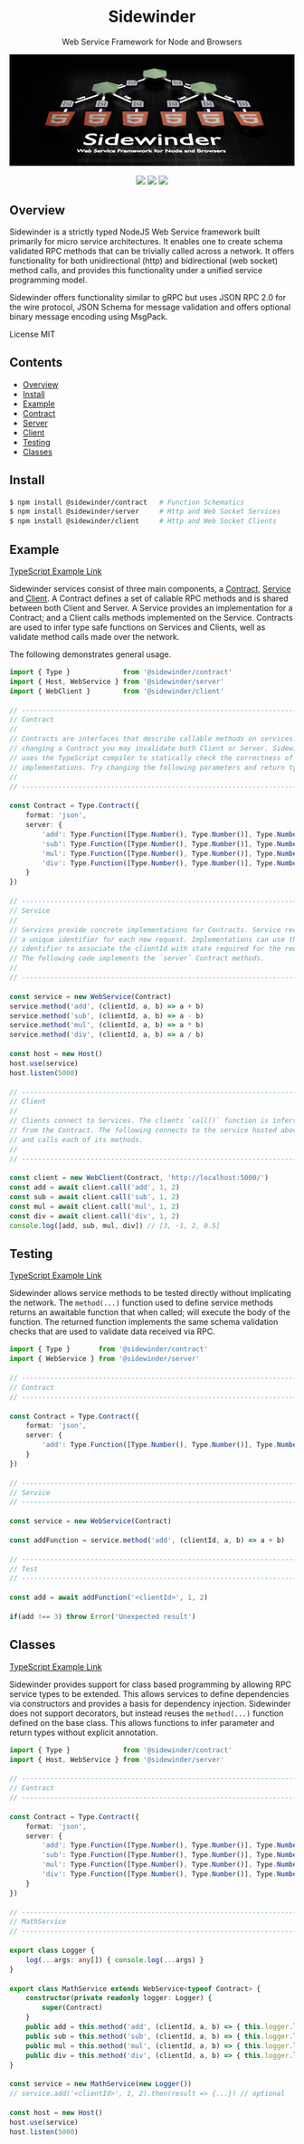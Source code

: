 <div align='center'>

<h1>Sidewinder</h1>

<p>Web Service Framework for Node and Browsers</p>

<img src="https://github.com/sinclairzx81/sidewinder/blob/master/build/assets/sidewinder.png?raw=true" />

[<img src="https://img.shields.io/npm/v/@sidewinder/contract?label=%40sidewinder%2Fcontract">](https://www.npmjs.com/package/@sidewinder/contract) [<img src="https://img.shields.io/npm/v/@sidewinder/server?label=%40sidewinder%2Fserver">](https://www.npmjs.com/package/@sidewinder/server) [<img src="https://img.shields.io/npm/v/@sidewinder/client?label=%40sidewinder%2Fclient">](https://www.npmjs.com/package/@sidewinder/client)

</div>

## Overview

Sidewinder is a strictly typed NodeJS Web Service framework built primarily for micro service architectures. It enables one to create schema validated RPC methods that can be trivially called across a network. It offers functionality for both unidirectional (http) and bidirectional (web socket) method calls, and provides this functionality under a unified service programming model.

Sidewinder offers functionality similar to gRPC but uses JSON RPC 2.0 for the wire protocol, JSON Schema for message validation and offers optional binary message encoding using MsgPack.

License MIT

## Contents

- [Overview](#Overview)
- [Install](#Install)
- [Example](#Example)
- [Contract](libs/contract/readme.md)
- [Server](libs/server/readme.md)
- [Client](libs/client/readme.md)
- [Testing](#Testing)
- [Classes](#Classes)


## Install

```bash
$ npm install @sidewinder/contract   # Function Schematics
$ npm install @sidewinder/server     # Http and Web Socket Services
$ npm install @sidewinder/client     # Http and Web Socket Clients
```

## Example

[TypeScript Example Link](https://www.typescriptlang.org/play?#code/JYWwDg9gTgLgBAbzgFQJ5gKZwL5z-g-AMyghDgHIABAZ2ABMMB3YAO0agHoBjCVmKAENuMCgChQkWIjgAJCDRgAaOAHUMAIwDKGKADdg3LLhJlKtBszYdONXXt3jJ0eEnUaAwgBtgGfjkJiUnJqOkYWdl0eHz9RMTFOTjgAWlS09IzMrOyc3LychKSPPgFhGELCuGL+IREaOEEoLDYYXSJhDHqYAAtBeEYabihgDSxuQS8vQQ0vLBAMHoh6er44O31DToA6OAAhVDhK7l7WAHM2U4aqktr4VAgAVzgQQQO2PQmGPqwNCB6qmL+aBwHT6XQ7LSWCIcSoPOxdbpYNCYLRDYBgeC8cDAWZQOAwCBrGB9QwTLwHY4YbgAa3xiLgvCgTRErE6KyIcF+PUqklm834JL4NB2yCgFJO5zOdKwRAgkwgEUuYEagnmrSg9UE7DgTRgDygrHx6G2FUSKXyFstVut6XivFYimuNTKcAAvChjVtqqURAAKBBiAiyqAvGAALkoACsaHwKEpA-h1g4oBGA4E8BRBPR6BQI8iMFsAGIPVgiYB8X0AbXzWwAcg8QKMoL6AJQqGv1xu6VsAXXbns7TdbbYTgQoNAeGlzHswRZLZYr1YHDaHbZnBcH3ZbffXdZXW5H6coIAeXmnNeLpZg5dYVY7++ba-vXcfO+fq8P6Yo9GAenPnsvBdbyXWdN0fftQIfXsII3KCW0-PBsDEbAW3iM0bQwzCsOSSpQQMIxTSSPDNnqMBSAMRgGT4IYFmacA+ViQUHTgYMnR9GBhRBexNh1KkMF-DBKkEOAS2AABHB5mkYfhgCIXw8VYjBhG6OBWSYXiJM6GAdgASXojB+WJa8hQZLURLsOlgBoHlpOvOTdHxQlBBoGNuGAb5pQZQEYB0+g4BYf5FA8poJOAJo-NYnosBCyTFB2SpkHpWV5UVKjKN5AzYgRLAAAMk10HK2NuZ4Fm6JZhUI81sOqmqsjtIV4CTHj3TUtRNGIoxfW9W5UKaowtjVMr6F9TNszjOBfW4bzfJUQQVA0Fs3QAPiuABqTleu4-rBqWEaJynFRJum+hZvmxbXRW4Tkg2sQ+oLHbhooE8z0OqbfH4GaGjO5argAKhuu6BtK3bv1-cajvenyTq+jafuEpIFvqh14DKx0WuYOQFBgVsxFR7S4QwX07tQvGth8RQ-F9ABWAAGOnUMqWqmeZypvEhyq2ayqjWFZERHK4jYjE4xKxm8+ocvGSZW0Koh52Mw0rLgNgiF0cLKlMcgoqKsoRSSuUvAVC5ud5jj+a1u64DxjA-OmCAHCE7VJa8eolOOOAIA5YBTYeirEkZ5mA+wpHHTe2I3VUjH3E5-gupuMoVAoboYBgMAw0SA3JbxsNabpzgKFQ+1HSzPz3UEJhBC9rzIa2J2RuL8aAEYVAAJgLhq1kncOy4rzFvJrsk9snRuW7b5HnlPLvy8r0P+H7qWntPYe4FbsRC-6X9J57qvYjnrwRp-P8VCb5fR5jWYyYgU4q2LlR9pUZ6VAPntFrNSsAGYVGSY-m5UGmtipnsQA)

Sidewinder services consist of three main components, a [Contract](libs/contract/readme.md), [Service](libs/server/readme.md) and [Client](libs/client/readme.md). A Contract defines a set of callable RPC methods and is shared between both Client and Server. A Service provides an implementation for a Contract; and a Client calls methods implemented on the Service. Contracts are used to infer type safe functions on Services and Clients, well as validate method calls made over the network.

The following demonstrates general usage.

```typescript
import { Type }             from '@sidewinder/contract'
import { Host, WebService } from '@sidewinder/server'
import { WebClient }        from '@sidewinder/client'

// ---------------------------------------------------------------------------
// Contract
//
// Contracts are interfaces that describe callable methods on services. By 
// changing a Contract you may invalidate both Client or Server. Sidewinder
// uses the TypeScript compiler to statically check the correctness of both
// implementations. Try changing the following parameters and return types.
//
// ---------------------------------------------------------------------------

const Contract = Type.Contract({
    format: 'json',
    server: {
        'add': Type.Function([Type.Number(), Type.Number()], Type.Number()),
        'sub': Type.Function([Type.Number(), Type.Number()], Type.Number()),
        'mul': Type.Function([Type.Number(), Type.Number()], Type.Number()),
        'div': Type.Function([Type.Number(), Type.Number()], Type.Number()),
    }
})

// ---------------------------------------------------------------------------
// Service
//
// Services provide concrete implementations for Contracts. Service receive
// a unique identifier for each new request. Implementations can use this
// identifier to associate the clientId with state required for the request. 
// The following code implements the `server` Contract methods.
//
// ---------------------------------------------------------------------------

const service = new WebService(Contract)
service.method('add', (clientId, a, b) => a + b)
service.method('sub', (clientId, a, b) => a - b)
service.method('mul', (clientId, a, b) => a * b)
service.method('div', (clientId, a, b) => a / b)

const host = new Host()
host.use(service)
host.listen(5000)

// ---------------------------------------------------------------------------
// Client
//
// Clients connect to Services. The clients `call()` function is inferred
// from the Contract. The following connects to the service hosted above
// and calls each of its methods.
//
// ---------------------------------------------------------------------------

const client = new WebClient(Contract, 'http://localhost:5000/')
const add = await client.call('add', 1, 2)
const sub = await client.call('sub', 1, 2)
const mul = await client.call('mul', 1, 2)
const div = await client.call('div', 1, 2)
console.log([add, sub, mul, div]) // [3, -1, 2, 0.5]
```



## Testing

[TypeScript Example Link](https://www.typescriptlang.org/play?#code/JYWwDg9gTgLgBAbzgFQJ5gKZwL5z-uAMyghDgHIABAZ2ABMMB3YAOwagHoBjCFmKAIZcY5AFChIsRHADqGAEYBlDFABuwLllzFSFGvSat2HaitUqxojhzgBaew8dPnL12-ce3VmwGFe-IRhvO09QsPCIx1FRHhZqeD8+QWE4AF4UdAwAOkSA4QAKBFECQmgQARgALgoAK2pecgAaYvxTNRVqooICcgE6OnJqtEwsgDEAVxZhYF58gG1h7IA5cZB5FXyASkaMkZW1jc2AXR3FrP31qC3tlrxsUWxN6OsQyLf39+DlNQ0MYI+AYDPNFYvE4G11Jo0nAWExZApvpCMPlcskYE8YrwwX06BMpjAZixoRDflkQBgYAALCB0fK9fpNOD5LgAG2AGD4AEk6DsBDt5Js0gA+OACOAAajgAueNiBcvlDmCyAw8X+CvVAJBWPgOOhAkYAmAOv6eOms3IAB5WeyuXQhYyAIw7ABMGOAhHyuoAhKl0gBmQVUkiMOAAUSgJCu5AAqrCAB6YYQYOhwKAq8YskSbIA)

Sidewinder allows service methods to be tested directly without implicating the network. The `method(...)` function used to define service methods returns an awaitable function that when called; will execute the body of the function. The returned function implements the same schema validation checks that are used to validate data received via RPC.

```typescript
import { Type }       from '@sidewinder/contract'
import { WebService } from '@sidewinder/server'

// ---------------------------------------------------------------------------
// Contract
// ---------------------------------------------------------------------------

const Contract = Type.Contract({
    format: 'json',
    server: {
        'add': Type.Function([Type.Number(), Type.Number()], Type.Number()),
    }
})

// ---------------------------------------------------------------------------
// Service
// ---------------------------------------------------------------------------

const service = new WebService(Contract)

const addFunction = service.method('add', (clientId, a, b) => a + b)

// ---------------------------------------------------------------------------
// Test
// ---------------------------------------------------------------------------

const add = await addFunction('<clientId>', 1, 2)

if(add !== 3) throw Error('Unexpected result')
```

## Classes

[TypeScript Example Link](https://www.typescriptlang.org/play?#code/JYWwDg9gTgLgBAbzgFQJ5gKZwL5z-g-AMyghDgHIABAZ2ABMMB3YAO0agHoBjCVmKAENuMCgChQkWIjgAJCDRgAaOAHUMAIwDKGKADdg3LLhJlKtBszYdONXXt3ixnTnAC0Hz1+8-ff-wGB-s6uAMJ8AsIwIe5BcfEJiV5iYrysinDh-EIicAC8KOgYAHRZkSIAFAhiBETQIIIwAFyUAFY0fBRKNfh2+rot1YT4FIL09BQtaJjFAGIArqwiwHwVANrTJQBy8yAauhUAlCqbxTt7B4cAuidFZ7v7UEfHPcMUNPMak4UzC0swK1Y61O50eR1uM1BlxuP22D0uL2GeAoIHmABtvqc-stVhs7lCnsdYfcLoSYSD4YTEUiKPRgHpMXdsQDcRTSeDiQSjuT8ZTnt0CNgxNhDikXLEkpKpVKYgBZRoACx0+kMGBi0o1mqCKQwAA8pPBuGjBDQaHAADIQADmVt0MlecDR1oqxVdgigVpoLUErFQayuhxkaQ6aJKTqtLrdHpogaFQrEeoNcCNJrN8pgSvsqrgepgGHYZvU2izRgAPDAihAiJkIjkYAA+RAO4MCeYiaAVMBQemNLBQDBjPho1CO622qAtS023SBoZIj6YJ5lOuiwUOsCfNGGOBjej5OAZ4A0YogDAZiD0CqjcZdOAVI3AfMwACS9BUghUGkDeUbSEPx-DcdinDK9uEENFQz3XcKEOABuOB+xgeYoFYHc4AAajgDQcFXfANw0LduDgD5sIKf8TzPBULyvEjb3vLcn1fd9P2-X8DwVI9gLHXQuIjCgwIgjA91ouCELPZDUMEdwsJw9dN23VE0X3cjT3PS8UXROiH0Yt8dxY-I2PIwCeJA-jwMguBFJg+DEIktCACoZJFOSCO3Ok9GUjjj1Uqj1PcrSGP4Ji9Kw1iZCM7ioF40DzKEuB-NE2yULQ1xsOc+MW2IkssAKVhmDgdNMxVIwKjypgLUi54Yj6AwjGKXcr1LbSgvoetbwARhUAAmQ5igzfMKn7D40XgH9EFdYoRTgcUIDAFlWHAlJMqojJcvy+RFCOMQVpgYp5jsCoatVUUduAo88yBABWAAGW7DiAA)

Sidewinder provides support for class based programming by allowing RPC service types to be extended. This allows services to define dependencies via constructors and provides a basis for dependency injection. Sidewinder does not support decorators, but instead reuses the `method(...)` function defined on the base class. This allows functions to infer parameter and return types without explicit annotation.

```typescript
import { Type }             from '@sidewinder/contract'
import { Host, WebService } from '@sidewinder/server'

// ---------------------------------------------------------------------------
// Contract
// ---------------------------------------------------------------------------

const Contract = Type.Contract({
    format: 'json',
    server: {
        'add': Type.Function([Type.Number(), Type.Number()], Type.Number()),
        'sub': Type.Function([Type.Number(), Type.Number()], Type.Number()),
        'mul': Type.Function([Type.Number(), Type.Number()], Type.Number()),
        'div': Type.Function([Type.Number(), Type.Number()], Type.Number()),
    }
})

// ---------------------------------------------------------------------------
// MathService
// ---------------------------------------------------------------------------

export class Logger { 
    log(...args: any[]) { console.log(...args) }
}

export class MathService extends WebService<typeof Contract> {
    constructor(private readonly logger: Logger) {
        super(Contract)
    }
    public add = this.method('add', (clientId, a, b) => { this.logger.log('called add'); return a + b })
    public sub = this.method('sub', (clientId, a, b) => { this.logger.log('called sub'); return a - b })
    public mul = this.method('mul', (clientId, a, b) => { this.logger.log('called mul'); return a * b })
    public div = this.method('div', (clientId, a, b) => { this.logger.log('called div'); return a / b })
}

const service = new MathService(new Logger())
// service.add('<clientId>', 1, 2).then(result => {...}) // optional

const host = new Host()
host.use(service)
host.listen(5000)
```